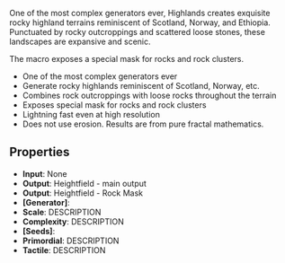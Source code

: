 

One of the most complex generators ever, Highlands creates exquisite rocky highland terrains reminiscent of Scotland, Norway, and Ethiopia. Punctuated by rocky outcroppings and scattered loose stones, these landscapes are expansive and scenic.

The macro exposes a special mask for rocks and rock clusters. 

- One of the most complex generators ever
- Generate rocky highlands reminiscent of Scotland, Norway, etc.
- Combines rock outcroppings with loose rocks throughout the terrain
- Exposes special mask for rocks and rock clusters
- Lightning fast even at high resolution
- Does not use erosion. Results are from pure fractal mathematics.

## Properties
- **Input**: None
- **Output**: Heightfield - main output
- **Output**: Heightfield - Rock Mask
- **[Generator]**: 
- **Scale**: DESCRIPTION
- **Complexity**: DESCRIPTION
- **[Seeds]**: 
- **Primordial**: DESCRIPTION
- **Tactile**: DESCRIPTION



